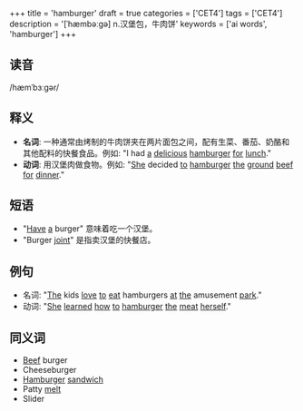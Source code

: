 +++
title = 'hamburger'
draft = true
categories = ['CET4']
tags = ['CET4']
description = '[ˈhæmbəːgə] n.汉堡包，牛肉饼'
keywords = ['ai words', 'hamburger']
+++

## 读音
/hæmˈbɜːɡər/

## 释义
- **名词**: 一种通常由烤制的牛肉饼夹在两片面包之间，配有生菜、番茄、奶酪和其他配料的快餐食品。例如: "I had [a](/post/a/) [delicious](/post/delicious/) [hamburger](/post/hamburger/) [for](/post/for/) [lunch](/post/lunch/)."
- **动词**: 用汉堡肉做食物。例如: "[She](/post/she/) decided [to](/post/to/) [hamburger](/post/hamburger/) [the](/post/the/) [ground](/post/ground/) [beef](/post/beef/) [for](/post/for/) [dinner](/post/dinner/)."

## 短语
- "[Have](/post/have/) [a](/post/a/) burger" 意味着吃一个汉堡。
- "Burger [joint](/post/joint/)" 是指卖汉堡的快餐店。

## 例句
- 名词: "[The](/post/the/) kids [love](/post/love/) [to](/post/to/) [eat](/post/eat/) hamburgers [at](/post/at/) [the](/post/the/) amusement [park](/post/park/)."
- 动词: "[She](/post/she/) [learned](/post/learned/) [how](/post/how/) [to](/post/to/) [hamburger](/post/hamburger/) [the](/post/the/) [meat](/post/meat/) [herself](/post/herself/)."

## 同义词
- [Beef](/post/beef/) burger
- Cheeseburger
- [Hamburger](/post/hamburger/) [sandwich](/post/sandwich/)
- Patty [melt](/post/melt/)
- Slider
